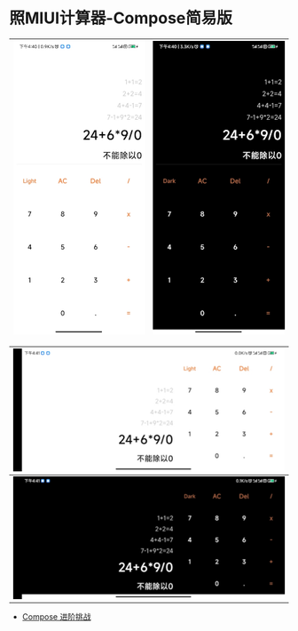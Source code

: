 # 照MIUI计算器-Compose简易版

| ![](statics/light_v.jpg) |   ![](statics/dark_v.jpg)   |
| ------------------------ | ---- |

| ![](statics/light_h.jpg) |
| ------------------------ |
| ![](statics/dark_h.jpg)  |

* [Compose 进阶挑战](https://mp.weixin.qq.com/s/O7rz2BP8yJ5Yy4ndOQXDkg)